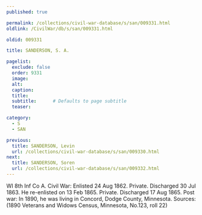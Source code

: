 ```yaml
---
published: true

permalink: /collections/civil-war-database/s/san/009331.html
oldlink: /CivilWar/db/s/san/009331.html

oldid: 009331

title: SANDERSON, S. A.

pagelist:
  exclude: false
  order: 9331
  image: 
  alt:
  caption:
  title:
  subtitle:      # Defaults to page subtitle
  teaser:

category: 
  - S 
  - SAN

previous:
  title: SANDERSON, Levin
  url: /collections/civil-war-database/s/san/009330.html  
next:
  title: SANDERSON, Soren
  url: /collections/civil-war-database/s/san/009332.html   
---
```

WI 8th Inf Co A. Civil War: Enlisted 24 Aug 1862. Private. Discharged 30 Jul 1863. He re-enlisted on 13 Feb 1865. Private. Discharged 17 Aug 1865. Post war: In 1890, he was living in Concord, Dodge County, Minnesota. Sources: (1890 Veterans and Widows Census, Minnesota, No.123, roll 22)